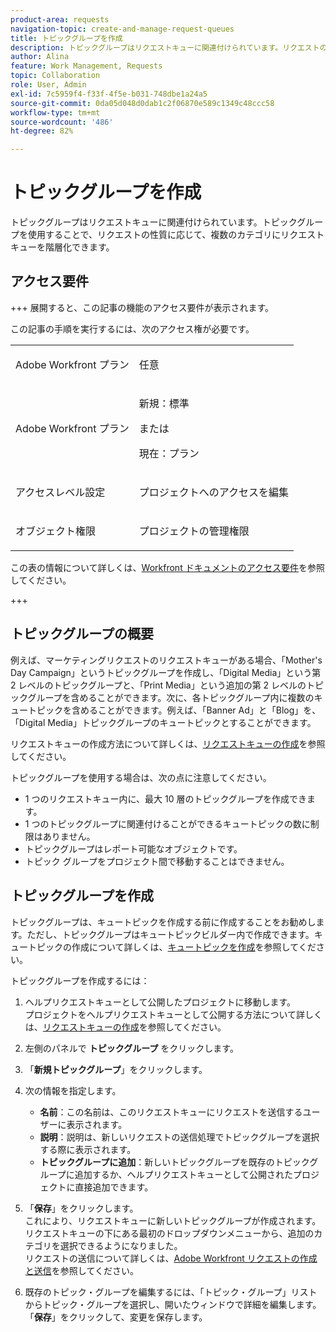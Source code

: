 ```yaml
---
product-area: requests
navigation-topic: create-and-manage-request-queues
title: トピックグループを作成
description: トピックグループはリクエストキューに関連付けられています。リクエストの性質に応じて、リクエストキューを複数のカテゴリにレイヤー化できます。
author: Alina
feature: Work Management, Requests
topic: Collaboration
role: User, Admin
exl-id: 7c5959f4-f33f-4f5e-b031-748dbe1a24a5
source-git-commit: 0da05d048d0dab1c2f06870e589c1349c48ccc58
workflow-type: tm+mt
source-wordcount: '486'
ht-degree: 82%

---
```


# トピックグループを作成

<!-- Audited: 2/2024 -->

トピックグループはリクエストキューに関連付けられています。トピックグループを使用することで、リクエストの性質に応じて、複数のカテゴリにリクエストキューを階層化できます。

## アクセス要件

+++ 展開すると、この記事の機能のアクセス要件が表示されます。

この記事の手順を実行するには、次のアクセス権が必要です。

<table style="table-layout:auto"> 
 <col> 
 <col> 
 <tbody> 
  <tr> 
   <td role="rowheader">Adobe Workfront プラン</td> 
   <td> <p>任意 </p> </td> 
  </tr> 
  <tr> 
   <td role="rowheader"> <p role="rowheader">Adobe Workfront プラン</p> </td> 
   <td>   
      <p>新規：標準</p>
      <p>または</p> 
      <p>現在：プラン</p>
 </td> 
  </tr> 
  <tr> 
   <td role="rowheader">アクセスレベル設定</td> 
   <td> <p>プロジェクトへのアクセスを編集</p> </td> 
  </tr> 
  <tr> 
   <td role="rowheader">オブジェクト権限</td> 
   <td> <p> プロジェクトの管理権限</p> </td> 
  </tr> 
 </tbody> 
</table>

この表の情報について詳しくは、[Workfront ドキュメントのアクセス要件](/help/quicksilver/administration-and-setup/add-users/access-levels-and-object-permissions/access-level-requirements-in-documentation.md)を参照してください。

+++

## トピックグループの概要

例えば、マーケティングリクエストのリクエストキューがある場合、「Mother&#39;s Day Campaign」というトピックグループを作成し、「Digital Media」という第 2 レベルのトピックグループと、「Print Media」という追加の第 2 レベルのトピックグループを含めることができます。次に、各トピックグループ内に複数のキュートピックを含めることができます。例えば、「Banner Ad」と「Blog」を、「Digital Media」トピックグループのキュートピックとすることができます。

リクエストキューの作成方法について詳しくは、[リクエストキューの作成](../../../manage-work/requests/create-and-manage-request-queues/create-request-queue.md)を参照してください。

トピックグループを使用する場合は、次の点に注意してください。

* 1 つのリクエストキュー内に、最大 10 層のトピックグループを作成できます。
* 1 つのトピックグループに関連付けることができるキュートピックの数に制限はありません。
* トピックグループはレポート可能なオブジェクトです。
* トピック グループをプロジェクト間で移動することはできません。

## トピックグループを作成

トピックグループは、キュートピックを作成する前に作成することをお勧めします。ただし、トピックグループはキュートピックビルダー内で作成できます。キュートピックの作成について詳しくは、[キュートピックを作成](../../../manage-work/requests/create-and-manage-request-queues/create-queue-topics.md)を参照してください。

トピックグループを作成するには：

1. ヘルプリクエストキューとして公開したプロジェクトに移動します。\
   プロジェクトをヘルプリクエストキューとして公開する方法について詳しくは、[リクエストキューの作成](../../../manage-work/requests/create-and-manage-request-queues/create-request-queue.md)を参照してください。

1. 左側のパネルで **トピックグループ** をクリックします。
1. 「**新規トピックグループ**」をクリックします。

   <!--   ![](assets/new-topic-group-box-nwe-350x306.png) -->

1. 次の情報を指定します。

   * **名前**：この名前は、このリクエストキューにリクエストを送信するユーザーに表示されます。
   * **説明**：説明は、新しいリクエストの送信処理でトピックグループを選択する際に表示されます。
   * **トピックグループに追加**：新しいトピックグループを既存のトピックグループに追加するか、ヘルプリクエストキューとして公開されたプロジェクトに直接追加できます。

1. 「**保存**」をクリックします。\
   これにより、リクエストキューに新しいトピックグループが作成されます。リクエストキューの下にある最初のドロップダウンメニューから、追加のカテゴリを選択できるようになりました。\
   リクエストの送信について詳しくは、[Adobe Workfront リクエストの作成と送信](../../../manage-work/requests/create-requests/create-submit-requests.md)を参照してください。
1. 既存のトピック・グループを編集するには、「トピック・グループ」リストからトピック・グループを選択し、開いたウィンドウで詳細を編集します。 「**保存**」をクリックして、変更を保存します。
